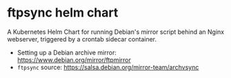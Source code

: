 # ftpsync helm chart
A Kubernetes Helm Chart for running Debian's mirror script behind an Nginx webserver, triggered by a crontab sidecar container.

* Setting up a Debian archive mirror: https://www.debian.org/mirror/ftpmirror
* `ftpsync` source: https://salsa.debian.org/mirror-team/archvsync

